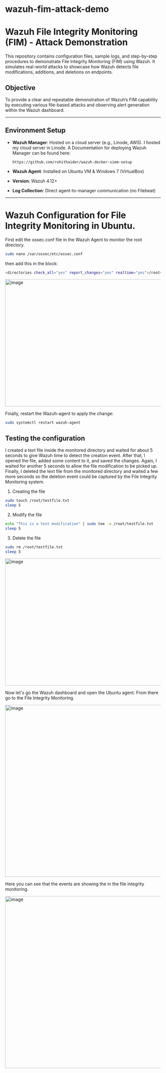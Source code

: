 # wazuh-fim-attack-demo
# Wazuh File Integrity Monitoring (FIM) - Attack Demonstration

This repository contains configuration files, sample logs, and step-by-step procedures to demonstrate File Integrity Monitoring (FIM) using Wazuh. It simulates real-world attacks to showcase how Wazuh detects file modifications, additions, and deletions on endpoints.

## Objective

To provide a clear and repeatable demonstration of Wazuh’s FIM capability by executing various file-based attacks and observing alert generation within the Wazuh dashboard.

---

## Environment Setup

- **Wazuh Manager**: Hosted on a cloud server (e.g., Linode, AWS). I hosted my cloud server in Linode.
  A Documentation for deploying Wazuh Manager can be found here:
  
  ```url
  https://github.com/rohithaider/wazuh-docker-siem-setup
  ```
- **Wazuh Agent**: Installed on Ubuntu VM & Windows 7 (VirtualBox)
- **Version**: Wazuh 4.12+
- **Log Collection**: Direct agent-to-manager communication (no Filebeat)

---

# Wazuh Configuration for File Integrity Monitoring in Ubuntu.
First edit the ossec.conf file in the Wazuh Agent to monitor the root directory. 

```bash
sudo nano /var/ossec/etc/ossec.conf
```
then add this in the <syscheck> block:

```bash
<directories check_all="yes" report_changes="yes" realtime="yes">/root</directories>
```

<img width="571" height="410" alt="image" src="https://github.com/user-attachments/assets/8d39fa9b-97c7-4438-ac45-10b45460c89d" />

Finally, restart the Wazuh-agent to apply the change:

```bash
sudo systemctl restart wazuh-agent
```
## Testing the configuration
I created a text file inside the monitored directory and waited for about 5 seconds to give Wazuh time to detect the creation event. After that, I opened the file, added some content to it, and saved the changes. Again, I waited for another 5 seconds to allow the file modification to be picked up. Finally, I deleted the text file from the monitored directory and waited a few more seconds so the deletion event could be captured by the File Integrity Monitoring system.

1. Creating the file
```bash
sudo touch /root/testfile.txt
sleep 5
```
2. Modify the file
```bash
echo "This is a test modification" | sudo tee -a /root/testfile.txt
sleep 5
```
3. Delete the file
```bash
sudo rm /root/testfile.txt
sleep 5
```

<img width="571" height="410" alt="image" src="https://github.com/user-attachments/assets/1669febb-95ab-40a4-a187-0d814dba4372" />

Now let's go the Wazuh dashboard and open the Ubuntu agent. From there go to the File Integrity Monitoring.

<img width="1213" height="554" alt="image" src="https://github.com/user-attachments/assets/4d20e839-ef8b-4e3a-8e29-50a38eeb5d1f" />

Here you can see that the events are showing the in the file integrity monitoring. 

<img width="1213" height="554" alt="image" src="https://github.com/user-attachments/assets/004271dc-054d-48e4-9629-eac156130859" />




